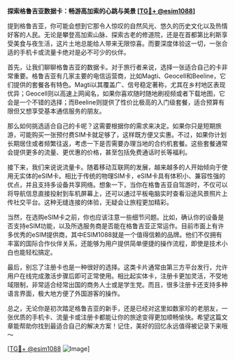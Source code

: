 **探索格鲁吉亚数据卡：畅游高加索的心跳与美景 [[TG💪+ @esim1088](https://t.me/s/esim1088)]**

提到格鲁吉亚，你可能会想到它那令人惊叹的自然风光、悠久的历史文化以及热情好客的人民。无论是攀登高加索山脉、探索古老的修道院，还是在首都第比利斯享受美食与夜生活，这片土地总能给人带来无限惊喜。而要深度体验这一切，一张合适的手机卡或流量卡绝对是必不可少的伙伴。

首先，让我们聊聊格鲁吉亚的数据卡。对于旅行者来说，选择一张适合自己的卡非常重要。格鲁吉亚有几家主要的电信运营商，比如Magti、Geocell和Beeline，它们提供的套餐各有特色。Magti以其覆盖广、信号稳定著称，尤其在乡村地区表现优异；Geocell则以高速上网闻名，如果你喜欢随时随地刷视频或者下载地图，它会是一个不错的选择；而Beeline则提供了性价比极高的入门级套餐，适合预算有限但又想享受基本通信服务的朋友。

那么如何挑选适合自己的卡呢？这需要根据你的需求来决定。如果你只是短期旅游，可能购买一张预付费SIM卡就足够了，这样既方便又实惠。不过，如果你计划长期居住或者频繁往返，考虑一下是否需要办理当地的合约机套餐。这些套餐通常会提供更多的流量、更优惠的价格，甚至包括免费通话时长等福利。

接下来，我们来说说流量卡。随着移动互联网的发展，越来越多的人开始倾向于使用无实体的eSIM卡。相比于传统的物理SIM卡，eSIM卡具有体积小、兼容性强的优点，并且支持多设备共享网络。想象一下，当你在格鲁吉亚自驾游时，不仅可以将导航信息直接投射到车机屏幕上，还可以通过平板电脑实时查看沿途风景照片上传社交平台。这种无缝连接的体验，无疑会让旅程更加精彩。

当然，在选购eSIM卡之前，你也应该注意一些细节问题。比如，确认你的设备是否支持eSIM功能，以及所选服务商是否能在格鲁吉亚正常运作。目前市面上有许多优秀的eSIM提供商，其中ESIM1088就是一个值得信赖的品牌。他们不仅拥有丰富的国际合作伙伴关系，还能够为用户提供简单便捷的操作流程，即使是技术小白也能轻松搞定。

最后，别忘了注册卡也是一种很好的选择。这类卡片通常由第三方平台发行，允许用户在线完成激活步骤后即可正常使用。相比起实体卡，注册卡更加灵活，不受地域限制，非常适合经常出国的商务人士或是学生党。而且，很多注册卡还支持多种语言界面，极大地方便了外国游客的操作。

总之，无论你是初次踏足格鲁吉亚的新手，还是已经对这里如数家珍的老朋友，一张优质的手机卡、流量卡或注册卡都能让你的旅途变得更加顺畅愉快。希望这篇文章能帮助你找到最适合自己的解决方案！记住，美好的回忆永远值得被记录下来哦～ 

[[TG💪+ @esim1088](https://t.me/s/esim1088) ![Image](https://i.postimg.cc/4NQfJmqS/Snipaste-2025-05-13-00-14-12.png)]